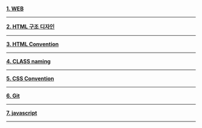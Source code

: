 

**[1. WEB](https://github.com/dabin-lee/ddbb/tree/master/WEB_develop)**

---

**[2. HTML 구조 디자인 ](https://github.com/dabin-lee/ddbb/tree/master/html_design)**

---

**[3. HTML Convention ](https://github.com/dabin-lee/ddbb/tree/master/HTML_Convention)**

---

**[4. CLASS naming ](https://github.com/dabin-lee/ddbb/tree/master/CSS_metodologia)**

---

**[5. CSS Convention](https://github.com/dabin-lee/ddbb/tree/master/CSS_Convention)**

---
**[6. Git ](https://github.com/dabin-lee/ddbb/tree/master/Git)**

---
**[7. javascript ](https://github.com/dabin-lee/ddbb/tree/master/javascript)**

---
